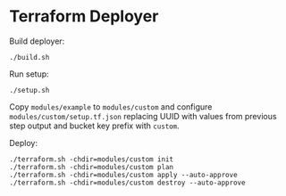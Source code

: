 # Terraform Deployer

Build deployer:

```
./build.sh
```

Run setup:

```
./setup.sh
```

Copy `modules/example` to `modules/custom` and configure `modules/custom/setup.tf.json` replacing UUID with values from previous step output and bucket key prefix with `custom`.

Deploy:

```
./terraform.sh -chdir=modules/custom init
./terraform.sh -chdir=modules/custom plan
./terraform.sh -chdir=modules/custom apply --auto-approve
./terraform.sh -chdir=modules/custom destroy --auto-approve
```
